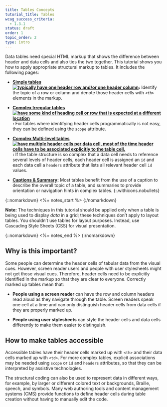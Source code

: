 ```yaml
---
title: Tables Concepts
tutorial_title: Tables
wcag_success_criteria: 
  - 1.3.1
status: draft
order: 1
topic_order: 2
type: intro
---
```


Data tables need special HTML markup that shows the difference between header and data cells and also ties the two together. This tutorial shows you how to apply appropriate structural markup to tables. It includes the following pages:

-   **[Simple tables![ typically have one header row and/or one header column](img-simple.png)](simple.html):** Identify the topic of a row or column and denote those header cells with `<th>` elements in the markup.

-   **[Complex Irregular tables![ have some kind of heading cell or row that is expected at a different location](img-irreg.png)](irregular.html):**  For tables where identifying header cells programmatically is not easy, they can be defined using the `scope` attribute.

-   **[Complex Multi-level tables![ have multiple header cells per data cell, most of the time header cells have to be associated explicitly to the table cell.](img-multi.png)](multi-level.html):** If the table structure is so complex that a data cell needs to reference several levels of header cells, each header cell is assigned an `id` and each data cell a `headers` attribute that lists all relevant header cell `id` values.

-   **[Captions & Summary](caption-summary.html):** Most tables benefit from the use of a caption to describe the overall topic of a table, and summaries to provide orientation or navigation hints in complex tables.
{:.withicons.nobullets}


{::nomarkdown}
<%= notes_start %>
{:/nomarkdown}

**Note:** The techniques in this tutorial should be applied only when a table is being used to display _data_ in a grid; these techniques don’t apply to layout tables. You shouldn’t use tables for layout purposes. Instead, use Cascading Style Sheets (CSS) for visual presentation.

{::nomarkdown}
<%= notes_end %>
{:/nomarkdown}


## Why is this important?

Some people can determine the header cells of tabular data from the visual cues. However, screen reader users and people with user stylesheets might not get those visual cues. Therefore, header cells need to be explicitly identified in the markup so that they are clear to everyone. Correctly marked up tables mean that:

-   **People using a screen reader** can have the row and column headers read aloud as they navigate through the table. Screen readers speak one cell at a time and can only distinguish header cells from data cells if they are properly marked up.

-   **People using user stylesheets** can style the header cells and data cells differently to make them easier to distinguish.

## How to make tables accessible

Accessible tables have their header cells marked up with `<th>` and their data cells marked up with `<td>`. For more complex tables, explicit associations may be needed using `scope` or `id` and `headers` attributes, so that they can be interpreted by assistive technologies.

The structural coding can also be used to represent data in different ways, for example, by larger or different colored text or backgrounds, Braille, speech, and symbols. Many web authoring tools and content management systems (CMS) provide functions to define header cells during table creation without having to manually edit the code.
